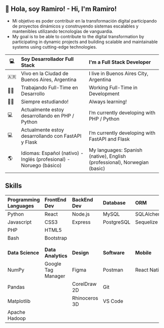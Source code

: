 ## :bearded_person: Hola, soy Ramiro! - Hi, I'm Ramiro!
- Mi objetivo es poder contribuir en la transformación digital participando de
proyectos dinámicos y construyendo sistemas escalables y mantenibles
utilizando tecnologías de vanguardia.
- My goal is to be able to contribute to the digital transformation by participating in dynamic projects and building scalable and maintainable systems using cutting-edge technologies.

|:computer:|Soy Desarrollador Full Stack|I'm a Full Stack Developer|
|---|:---|:---|
|:argentina:|Vivo en la Ciudad de Buenos Aires, Argentina|I live in Buenos Aires City, Argentina|
|:man_student:|Trabajando Full-Time en Desarrollo|Working Full-Time in Development|
|:man_technologist:|Siempre estudiando!|Always learning!|
|:computer:|Actualmente estoy desarrollando en PHP / Python|I’m currently developing with PHP / Python|
|:computer:|Actualmente estoy desarrollando con FastAPI y Flask|I’m currently developing with FastAPI and Flask|
|:earth_americas:|Idiomas: Español (nativo) - Inglés (profesional) - Noruego (básico)|My languages: Spanish (native), English (professional), Norwegian (basic)|

## Skills

|Programming Languages|FrontEnd Dev|BackEnd Dev|Database|ORM|DevOps|Framework|
|:---|:---|:---|:---|:---|:---|:---|
|Python|React|Node.js|MySQL|SQLAlchemy|AWS|Django|
|Javascript|CSS3|Express|PostgreSQL|Sequelize|Docker|Flask|
|PHP|HTML5||||Bash|FastAPI|
|Bash|Bootstrap|||||Express|
||||||||
||||||||
|**Data Science**|**Data Analytics**|**Design**|**Software**|**Mobile**|**Testing**|
|NumPy|Google Tag Manager|Figma|Postman|React Native|PyTest|
|Pandas||CorelDraw 2D|Git||Newman|
|Matplotlib||Rhinoceros 3D|VS Code|||
|Apache Hadoop||||||







